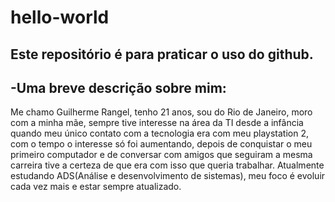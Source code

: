 # hello-world
Este repositório é para praticar o uso do github.
----------------------------------------------------------------------------------------------------------------------------------------------
-Uma breve descrição sobre mim:
----------------------------------------------------------------------------------------------------------------------------------------------
Me chamo Guilherme Rangel, tenho 21 anos, sou do Rio de Janeiro, moro com a minha mãe, sempre tive interesse na área da TI desde a infância quando meu único contato com a tecnologia era com meu playstation 2, com o tempo o interesse só foi aumentando, depois de conquistar o meu primeiro computador e de conversar com amigos que seguiram a mesma carreira tive a certeza de que era com isso que queria trabalhar. Atualmente estudando ADS(Análise e desenvolvimento de sistemas), meu foco é evoluir cada vez mais e estar sempre atualizado.
